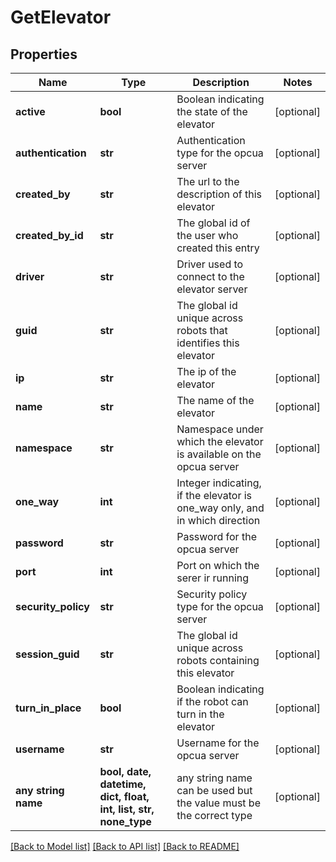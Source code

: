 # GetElevator


## Properties
Name | Type | Description | Notes
------------ | ------------- | ------------- | -------------
**active** | **bool** | Boolean indicating the state of the elevator | [optional] 
**authentication** | **str** | Authentication type for the opcua server | [optional] 
**created_by** | **str** | The url to the description of this elevator | [optional] 
**created_by_id** | **str** | The global id of the user who created this entry | [optional] 
**driver** | **str** | Driver used to connect to the elevator server | [optional] 
**guid** | **str** | The global id unique across robots that identifies this elevator | [optional] 
**ip** | **str** | The ip of the elevator | [optional] 
**name** | **str** | The name of the elevator | [optional] 
**namespace** | **str** | Namespace under which the elevator is available on the opcua server | [optional] 
**one_way** | **int** | Integer indicating, if the elevator is one_way only, and in which direction | [optional] 
**password** | **str** | Password for the opcua server | [optional] 
**port** | **int** | Port on which the serer ir running | [optional] 
**security_policy** | **str** | Security policy type for the opcua server | [optional] 
**session_guid** | **str** | The global id unique across robots containing this elevator | [optional] 
**turn_in_place** | **bool** | Boolean indicating if the robot can turn in the elevator | [optional] 
**username** | **str** | Username for the opcua server | [optional] 
**any string name** | **bool, date, datetime, dict, float, int, list, str, none_type** | any string name can be used but the value must be the correct type | [optional]

[[Back to Model list]](../README.md#documentation-for-models) [[Back to API list]](../README.md#documentation-for-api-endpoints) [[Back to README]](../README.md)


